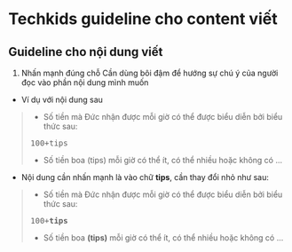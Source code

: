 # Techkids guideline cho content viết
## Guideline cho nội dung viết

1. Nhấn mạnh đúng chỗ
Cần dùng bôi đậm để hướng sự chú ý của người đọc vào phần nội dung mình muốn

- Ví dụ với nội dung sau

<blockquote>

- Số tiền mà Đức nhận được mỗi giờ có thể được biểu diễn bởi biểu thức sau:  

<pre>100+tips</pre>

- Số tiền boa (tips) mỗi giờ có thể ít, có thể nhiều hoặc không có ...

</blockquote>


- Nội dung cần nhấn mạnh là vào chữ <b>tips</b>, cần thay đổi nhỏ như sau:

<blockquote>

- Số tiền mà Đức nhận được mỗi giờ có thể được biểu diễn bởi biểu thức sau:  

<pre>100+<b>tips</b></pre>

- Số tiền boa <b>(tips)</b> mỗi giờ có thể ít, có thể nhiều hoặc không có ...

</blockquote>
